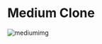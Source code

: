 # Medium Clone
![mediumimg](https://user-images.githubusercontent.com/86071617/152517523-d4379b5a-678e-43a0-bbff-7b175c16ca43.PNG)
